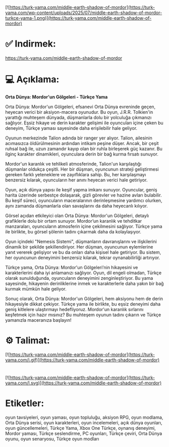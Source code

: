 [![https://turk-yama.com/middle-earth-shadow-of-mordor](https://turk-yama.com/wp-content/uploads/2025/07/middle-earth-shadow-of-mordor-turkce-yama-1.png)](https://turk-yama.com/middle-earth-shadow-of-mordor)
# ✅ Indirmek:
https://turk-yama.com/middle-earth-shadow-of-mordor
# 💻 Açıklama:
**Orta Dünya: Mordor'un Gölgeleri - Türkçe Yama**

Orta Dünya: Mordor'un Gölgeleri, efsanevi Orta Dünya evreninde geçen, heyecan verici bir aksiyon-macera oyunudur. Bu oyun, J.R.R. Tolkien'in yarattığı muhteşem dünyada, düşmanlarla dolu bir yolculuğa çıkmanızı sağlıyor. Eşsiz hikaye ve derin karakter gelişimi ile oyuncuları içine çeken bu deneyim, Türkçe yaması sayesinde daha erişilebilir hale geliyor.

Oyunun merkezinde Talion adında bir ranger yer alıyor. Talion, ailesinin acımasızca öldürülmesinin ardından intikam peşine düşer. Ancak, bir çeşit ruhsal bağ ile, uzun zamandır kayıp olan bir ruhla birleşerek güç kazanır. Bu ilginç karakter dinamikleri, oyunculara derin bir bağ kurma fırsatı sunuyor.

Mordor'un karanlık ve tehlikeli atmosferinde, Talion'un karşılaştığı düşmanlar oldukça çeşitli. Her bir düşman, oyuncunun strateji geliştirmesi gereken farklı yeteneklere ve zayıflıklara sahip. Bu, her karşılaşmayı benzersiz kılarak, oyuncuların her anını heyecan verici hale getiriyor.

Oyun, açık dünya yapısı ile keşif yapma imkanı sunuyor. Oyuncular, geniş harita üzerinde serbestçe dolaşarak, gizli görevler ve hazine avları bulabilir. Bu keşif süreci, oyuncuların maceralarının derinleşmesine yardımcı olurken, aynı zamanda düşmanlarla olan savaşlarını da daha heyecanlı kılıyor.

Görsel açıdan etkileyici olan Orta Dünya: Mordor'un Gölgeleri, detaylı grafiklerle dolu bir ortam sunuyor. Mordor’un karanlık ve tehditkar manzaraları, oyuncuların atmosferin içine çekilmesini sağlıyor. Türkçe yama ile birlikte, bu görsel şölenin tadını çıkarmak daha da kolaylaşıyor.

Oyun içindeki "Nemesis Sistemi", düşmanların davranışlarını ve ilişkilerini dinamik bir şekilde şekillendiriyor. Her düşman, oyuncunun eylemlerine yanıt vererek gelişiyor ve bu da onları daha kişisel hale getiriyor. Bu sistem, her oyuncunun deneyimini benzersiz kılarak, tekrar oynanabilirliği artırıyor.

Türkçe yama, Orta Dünya: Mordor'un Gölgeleri’nin hikayesini ve karakterlerini daha iyi anlamanızı sağlıyor. Oyun, dil engeli olmadan, Türkçe olarak sunulduğunda, oyuncuların deneyimini zenginleştiriyor. Bu yama sayesinde, hikayenin derinliklerine inmek ve karakterlerle daha yakın bir bağ kurmak mümkün hale geliyor.

Sonuç olarak, Orta Dünya: Mordor'un Gölgeleri, hem aksiyonu hem de derin hikayesiyle dikkat çekiyor. Türkçe yama ile birlikte, bu eşsiz deneyimi daha geniş kitlelere ulaştırmayı hedefliyoruz. Mordor'un karanlık sırlarını keşfetmek için hazır mısınız? Bu muhteşem oyunun tadını çıkarın ve Türkçe yamanızla maceranıza başlayın!
# ⚙️ Talimat:
[![https://turk-yama.com/middle-earth-shadow-of-mordor](https://turk-yama.com/i.gif)](https://turk-yama.com/middle-earth-shadow-of-mordor)
#
[![https://turk-yama.com/middle-earth-shadow-of-mordor](https://turk-yama.com/l.svg)](https://turk-yama.com/middle-earth-shadow-of-mordor)
# Etiketler:
oyun tavsiyeleri, oyun yaması, oyun topluluğu, aksiyon RPG, oyun modlama, Orta Dünya serisi, oyun karakterleri, oyun incelemeleri, açık dünya oyunları, oyun güncellemeleri, Türkçe Yama, Xbox One Türkçe, oynanış deneyimi, Mordor yaması, Türkçe seslendirme, PC oyunları, Türkçe çeviri, Orta Dünya oyunu, oyun senaryosu, Türkçe oyun modları


